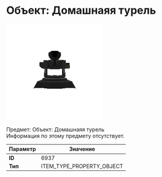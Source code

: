 # Объект: Домашнаяя турель

![Item Image](../img/6937.webp?raw=true)

Предмет: Объект: Домашнаяя турель<br>Информация по этому предмету отсутствует.


| Параметр | Значение |
|----------|----------|
| **ID** | 6937 |
| **Тип** | ITEM_TYPE_PROPERTY_OBJECT |

